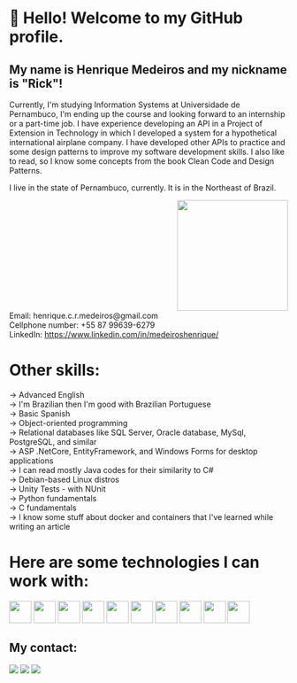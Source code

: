 # 👋 Hello! Welcome to my GitHub profile.
## My name is Henrique Medeiros and my nickname is "Rick"!
Currently, I'm studying Information Systems at Universidade de Pernambuco, I'm ending up the course and looking forward to an internship or a part-time job.
I have experience developing an API in a Project of Extension in Technology in which I developed a system for a hypothetical international airplane company. 
I have developed other APIs to practice and some design patterns to improve my software development skills. 
I also like to read, so I know some concepts from the book Clean Code and Design Patterns.

I live in the state of Pernambuco, currently. It is in the Northeast of Brazil.
<div style="float: right; margin-left: 500px;">
  <img src="https://tenor.com/view/typing-petty-fast-cloudy-with-a-chance-of-meatballs-flint-lockwood-gif-4907824.gif" width="200" />
</div>


<div>
Email: henrique.c.r.medeiros@gmail.com<br>
Cellphone number: +55 87 99639-6279<br>
LinkedIn: <a href="https://www.linkedin.com/in/medeiroshenrique/">https://www.linkedin.com/in/medeiroshenrique/</a>
</div>

# Other skills:
<div>
-> Advanced English<br>
-> I'm Brazilian then I'm good with Brazilian Portuguese<br>
-> Basic Spanish<br>
-> Object-oriented programming<br>
-> Relational databases like SQL Server, Oracle database, MySql, PostgreSQL, and similar<br>
-> ASP .NetCore, EntityFramework, and Windows Forms for desktop applications<br>
-> I can read mostly Java codes for their similarity to C#<br>
-> Debian-based Linux distros<br>
-> Unity Tests - with NUnit<br>
-> Python fundamentals<br>
-> C fundamentals<br>
-> I know some stuff about docker and containers that I've learned while writing an article<br>
</div>


# Here are some technologies I can work with:
<div style="display: inline-block">
  <img src="https://cdn.jsdelivr.net/gh/devicons/devicon@latest/icons/csharp/csharp-original.svg" width="40" height="40" />
  <img src="https://cdn.jsdelivr.net/gh/devicons/devicon@latest/icons/dotnetcore/dotnetcore-original.svg" width="40" height="40" />
  <img src="https://cdn.jsdelivr.net/gh/devicons/devicon@latest/icons/dot-net/dot-net-original-wordmark.svg" width="40" height="40" />
  <img loading="lazy" src="https://cdn.jsdelivr.net/gh/devicons/devicon/icons/git/git-original.svg" width="40" height="40" />
  <img src="https://cdn.jsdelivr.net/gh/devicons/devicon@latest/icons/bash/bash-original.svg" width="40" height="40" />
  <img src="https://cdn.jsdelivr.net/gh/devicons/devicon@latest/icons/linux/linux-original.svg" width="40" height="40" />
  <img src="https://cdn.jsdelivr.net/gh/devicons/devicon@latest/icons/microsoftsqlserver/microsoftsqlserver-original-wordmark.svg" width="40" height="40" />
  <img src="https://cdn.jsdelivr.net/gh/devicons/devicon@latest/icons/postman/postman-original.svg" width="40" height="40" />
  <img src="https://cdn.jsdelivr.net/gh/devicons/devicon@latest/icons/python/python-original-wordmark.svg" width="40" height="40" />
  <img src="https://cdn.jsdelivr.net/gh/devicons/devicon@latest/icons/java/java-original-wordmark.svg"  width="40" height="40" />

</div>


## My contact:
<div>
  <a href="https://www.instagram.com/medeiros_henrique101/" target="_blank"><img loading="lazy" src="https://img.shields.io/badge/-Instagram-%23E4405F?style=for-the-badge&logo=instagram&logoColor=white" target="_blank"></a>
  <a href = "mailto:henrique.c.r.medeiros@gmail.com"><img loading="lazy" src="https://img.shields.io/badge/Gmail-D14836?style=for-the-badge&logo=gmail&logoColor=white" target="_blank"></a>
  <a href="https://www.linkedin.com/in/medeiroshenrique/" target="_blank"><img loading="lazy" src="https://img.shields.io/badge/-LinkedIn-%230077B5?style=for-the-badge&logo=linkedin&logoColor=white" target="_blank"></a>   
</div>
  
          
</div></br>
